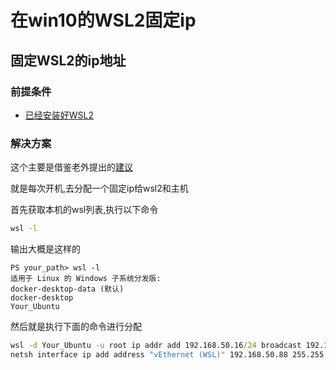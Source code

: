 # 在win10的WSL2固定ip

## 固定WSL2的ip地址

### 前提条件

* [已经安装好WSL2](../../docs/Productivity/wsl2-dev.md)

### 解决方案

这个主要是借鉴老外提出的[建议](https://lifesaver.codes/answer/static-ip-on-wsl-2-418)

就是每次开机,去分配一个固定ip给wsl2和主机

首先获取本机的wsl列表,执行以下命令

```bash
wsl -l
```

输出大概是这样的

```text
PS your_path> wsl -l
适用于 Linux 的 Windows 子系统分发版:
docker-desktop-data (默认)
docker-desktop
Your_Ubuntu
```

然后就是执行下面的命令进行分配

```cmd
wsl -d Your_Ubuntu -u root ip addr add 192.168.50.16/24 broadcast 192.168.50.255 dev eth0 label eth0:1
netsh interface ip add address "vEthernet (WSL)" 192.168.50.88 255.255.255.0
```
